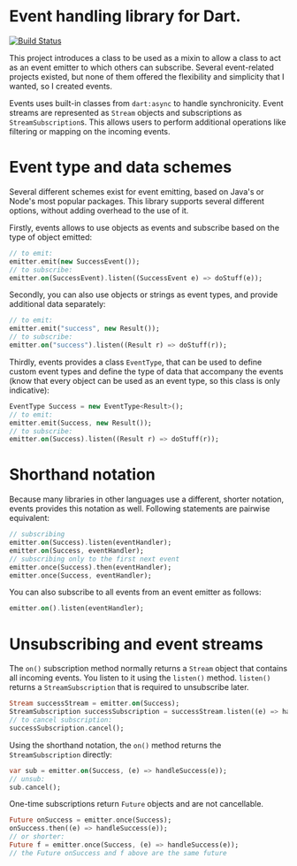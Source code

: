 Event handling library for Dart.
=======
[![Build Status](https://drone.io/github.com/stevenroose/dart-events/status.png)](https://drone.io/github.com/stevenroose/dart-events/latest)

This project introduces a class to be used as a mixin to allow a class to act as an event emitter
to which others can subscribe.
Several event-related projects existed, but none of them offered the flexibility and simplicity that I wanted,
so I created events.

Events uses built-in classes from `dart:async` to handle synchronicity. Event streams are represented as `Stream`
objects and subscriptions as `StreamSubscription`s. This allows users to perform additional operations like
filtering or mapping on the incoming events.

# Event type and data schemes

Several different schemes exist for event emitting, based on Java's or Node's most popular packages.
This library supports several different options, without adding overhead to the use of it.

Firstly, events allows to use objects as events and subscribe based on the type of object emitted:
```dart
// to emit:
emitter.emit(new SuccessEvent());
// to subscribe:
emitter.on(SuccessEvent).listen((SuccessEvent e) => doStuff(e));
```

Secondly, you can also use objects or strings as event types, and provide additional data separately:
```dart
// to emit:
emitter.emit("success", new Result());
// to subscribe:
emitter.on("success").listen((Result r) => doStuff(r));
```

Thirdly, events provides a class `EventType`, that can be used to define custom event types and define the type of
data that accompany the events (know that every object can be used as an event type, so this class is only indicative):
```dart
EventType Success = new EventType<Result>();
// to emit:
emitter.emit(Success, new Result());
// to subscribe:
emitter.on(Success).listen((Result r) => doStuff(r));
```

# Shorthand notation

Because many libraries in other languages use a different, shorter notation, events provides this notation as well.
Following statements are pairwise equivalent:
```dart
// subscribing
emitter.on(Success).listen(eventHandler);
emitter.on(Success, eventHandler);
// subscribing only to the first next event
emitter.once(Success).then(eventHandler);
emitter.once(Success, eventHandler);
```

You can also subscribe to all events from an event emitter as follows:
```dart
emitter.on().listen(eventHandler);
```

# Unsubscribing and event streams

The `on()` subscription method normally returns a `Stream` object that contains all incoming events. You listen
to it using the `listen()` method. `listen()` returns a `StreamSubscription` that is required to unsubscribe later.
```dart
Stream successStream = emitter.on(Success);
StreamSubscription successSubscription = successStream.listen((e) => handleSuccess(e));
// to cancel subscription:
successSubscription.cancel();
```

Using the shorthand notation, the `on()` method returns the `StreamSubscription` directly:
```dart
var sub = emitter.on(Success, (e) => handleSuccess(e));
// unsub:
sub.cancel();
```

One-time subscriptions return `Future` objects and are not cancellable.
```dart
Future onSuccess = emitter.once(Success);
onSuccess.then((e) => handleSuccess(e));
// or shorter:
Future f = emitter.once(Success, (e) => handleSuccess(e));
// the Future onSuccess and f above are the same future
```
